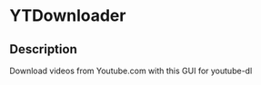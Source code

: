 YTDownloader
============

Description
-----------

Download videos from Youtube.com with this GUI for youtube-dl